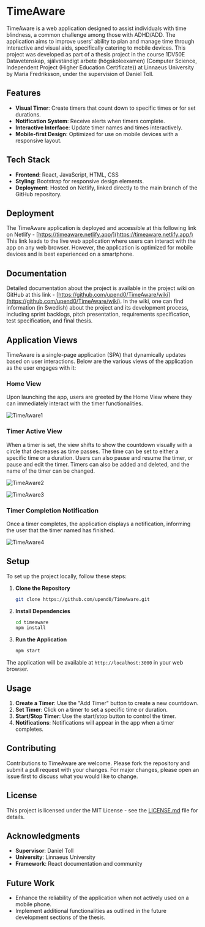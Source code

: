 # TimeAware

TimeAware is a web application designed to assist individuals with time blindness, a common challenge among those with ADHD/ADD. The application aims to improve users' ability to plan and manage time through interactive and visual aids, specifically catering to mobile devices. This project was developed as part of a thesis project in the course 1DV50E Datavetenskap, självständigt arbete (högskoleexamen) (Computer Science, Independent Project (Higher Education Certificate)) at Linnaeus University by Maria Fredriksson, under the supervision of Daniel Toll. 

## Features

- **Visual Timer**: Create timers that count down to specific times or for set durations.
- **Notification System**: Receive alerts when timers complete.
- **Interactive Interface**: Update timer names and times interactively.
- **Mobile-first Design**: Optimized for use on mobile devices with a responsive layout.

## Tech Stack

- **Frontend**: React, JavaScript, HTML, CSS
- **Styling**: Bootstrap for responsive design elements.
- **Deployment**: Hosted on Netlify, linked directly to the main branch of the GitHub repository.

## Deployment
The TimeAware application is deployed and accessible at this following link on Netlify - [https://timeaware.netlify.app/](https://timeaware.netlify.app/)
This link leads to the live web application where users can interact with the app on any web browser. However, the application is optimized for mobile devices and is best experienced on a smartphone.

## Documentation
Detailed documentation about the project is available in the project wiki on GitHub at this link - [https://github.com/upend0/TimeAware/wiki](https://github.com/upend0/TimeAware/wiki). In the wiki, one can find information (in Swedish) about the project and its development process, including sprint backlogs, pitch presentation, requirements specification, test specification, and final thesis.

## Application Views
TimeAware is a single-page application (SPA) that dynamically updates based on user interactions. Below are the various views of the application as the user engages with it:

### Home View
Upon launching the app, users are greeted by the Home View where they can immediately interact with the timer functionalities.

![TimeAware1](.readme/TimeAware1.png)


### Timer Active View
When a timer is set, the view shifts to show the countdown visually with a circle that decreases as time passes. The time can be set to either a specific time or a duration. Users can also pause and resume the timer, or pause and edit the timer. Timers can also be added and deleted, and the name of the timer can be changed.

![TimeAware2](.readme/TimeAware2.png)

![TimeAware3](.readme/TimeAware3.png)


### Timer Completion Notification
Once a timer completes, the application displays a notification, informing the user that the timer named has finished.

![TimeAware4](.readme/TimeAware4.png)


## Setup

To set up the project locally, follow these steps:

1. **Clone the Repository**
   ```bash
   git clone https://github.com/upend0/TimeAware.git
   ```
2. **Install Dependencies**
   ```bash
   cd timeaware
   npm install
   ```
3. **Run the Application**
   ```bash
   npm start
   ```

The application will be available at `http://localhost:3000` in your web browser.

## Usage

1. **Create a Timer**: Use the "Add Timer" button to create a new countdown.
2. **Set Timer**: Click on a timer to set a specific time or duration.
3. **Start/Stop Timer**: Use the start/stop button to control the timer.
4. **Notifications**: Notifications will appear in the app when a timer completes.

## Contributing

Contributions to TimeAware are welcome. Please fork the repository and submit a pull request with your changes. For major changes, please open an issue first to discuss what you would like to change.

## License

This project is licensed under the MIT License - see the [LICENSE.md](LICENSE) file for details.

## Acknowledgments

- **Supervisor**: Daniel Toll
- **University**: Linnaeus University
- **Framework**: React documentation and community

## Future Work

- Enhance the reliability of the application when not actively used on a mobile phone.
- Implement additional functionalities as outlined in the future development sections of the thesis.
